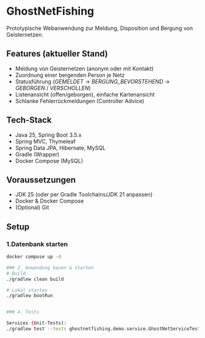 # GhostNetFishing

Prototypische Webanwendung zur Meldung, Disposition und Bergung von Geisternetzen.

## Features (aktueller Stand)
- Meldung von Geisternetzen (anonym oder mit Kontakt)
- Zuordnung einer bergenden Person je Netz
- Statusführung (*GEMELDET* → *BERGUNG_BEVORSTEHEND* → *GEBORGEN* / *VERSCHOLLEN*)
- Listenansicht (offen/geborgen), einfache Kartenansicht
- Schlanke Fehlerrückmeldungen (Controller Advice)

## Tech-Stack
- Java 25, Spring Boot 3.5.x
- Spring MVC, Thymeleaf
- Spring Data JPA, Hibernate, MySQL
- Gradle (Wrapper)
- Docker Compose (MySQL)

## Voraussetzungen
- JDK 25 (oder per Gradle Toolchains/JDK 21 anpassen)
- Docker & Docker Compose
- (Optional) Git

## Setup

### 1.Datenbank starten
```bash
docker compose up -d

### 2. Anwendung bauen & starten
# Build
./gradlew clean build

# Lokal starten
./gradlew bootRun


### 4. Tests

Services (Unit-Tests):
./gradlew test --tests ghostnetfishing.demo.service.GhostNetServiceTest